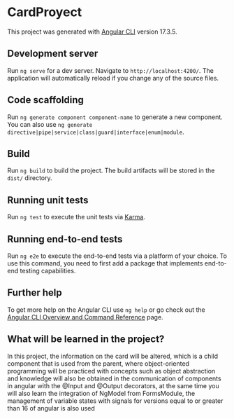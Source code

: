 # CardProyect

This project was generated with [Angular CLI](https://github.com/angular/angular-cli) version 17.3.5.

## Development server

Run `ng serve` for a dev server. Navigate to `http://localhost:4200/`. The application will automatically reload if you change any of the source files.

## Code scaffolding

Run `ng generate component component-name` to generate a new component. You can also use `ng generate directive|pipe|service|class|guard|interface|enum|module`.

## Build

Run `ng build` to build the project. The build artifacts will be stored in the `dist/` directory.

## Running unit tests

Run `ng test` to execute the unit tests via [Karma](https://karma-runner.github.io).

## Running end-to-end tests

Run `ng e2e` to execute the end-to-end tests via a platform of your choice. To use this command, you need to first add a package that implements end-to-end testing capabilities.

## Further help

To get more help on the Angular CLI use `ng help` or go check out the [Angular CLI Overview and Command Reference](https://angular.io/cli) page.

## What will be learned in the project?
In this project, the information on the card will be altered, which is a child component that is used from the parent, where object-oriented programming will be practiced with concepts such as object abstraction and knowledge will also be obtained in the communication of components in angular with the @Input and @Output decorators, at the same time you will also learn the integration of NgModel from FormsModule, the management of variable states with signals for versions equal to or greater than 16 of angular is also used
